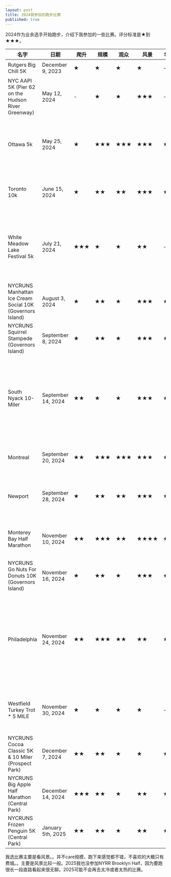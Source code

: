 ```yaml
---
layout: post
title: 2024我参加的跑步比赛
published: true
---
```


2024作为业余选手开始跑步，介绍下我参加的一些比赛。评分标准是★到★★★。

| 名字 | 日期 | 爬升 | 规模 | 观众 | 风景 | Swag | 天气 | Notes |
|-----------|------|------|----------|-------|----------|---------|------|---------|
| Rutgers Big Chill 5K | December 9, 2023 | ★ | ★ | ★ | ★ | - | ★★★ | 每人要捐一个玩具 |
| NYC AAPI 5K (Pier 62 on the Hudson River Greenway) | May 12, 2024 | - | ★ | ★ | ★★★ | - | ★★★ | 支持asian的迷你比赛，但是似乎没有中国人参加 |
| Ottawa 5k | May 25, 2024 | ★ | ★★★ | ★★★ | ★★★ | ★★ | ★★★ | 风景好，很多人参加，5k10k在周六傍晚，半马全马在周日，奖牌好看 |
| Toronto 10k | June 15, 2024 | ★ | ★★ | ★★ | ★★★ | ★★ | ★★★ | 湖边折返跑步风景好，去年第一场长距离，衣服不错 |
| White Meadow Lake Festival 5k | July 21, 2024 | ★★★ | ★ | ★ | ★★ | - | ★★★ | "Toughest" 5K in NJ，好多坡，见到了小镇热情的人们，很多人互相认识，衣服居然有很low的广告 |
| NYCRUNS Manhattan Ice Cream Social 10K (Governors Island) | August 3, 2024 | ★ | ★★ | ★ | ★★★ | ★ | ★★ | 太热了， Governors island 风景不错但无人观赛 |
| NYCRUNS Squirrel Stampede (Governors Island) | September 8, 2024 | ★ | ★★ | ★ | ★★★ | ★ | ★★★ | 还是Governors Island |
| South Nyack 10-Miler | September 14, 2024 | ★★ | ★ | ★ | ★★★ | ★ | ★★★ | 从镇上跑到河边，但是其实爬升不高，最后一小段抄了近路很尴尬，只好在终点前折返跑，非常少见的10Mile距离的比赛 |
| Montreal | September 20, 2024 | ★★ | ★★★ | ★★★ | ★★★ | ★ | ★★★ | 第一场半马，跑过f1赛道，不错的比赛 |
| Newport | September 28, 2024 | ★ | ★★ | ★★ | ★★★ | ★ | ★★★ | 家门口的半马，不热闹，可以从liberty state park看到曼哈顿 |
| Monterey Bay Half Marathon | November 10, 2024 | ★★ | ★★★ | ★★ | ★★★★ | ★★ | ★★★ | 最喜欢的一场，在太平洋边跑了PB，木质奖牌很好看 |
| NYCRUNS Go Nuts For Donuts 10K (Governors Island) | November 16, 2024 | ★ | ★★ | ★ | ★★★ | ★ | ★★★ | 还是Governors Island | 
| Philadelphia | November 24, 2024 | ★★ | ★★★ | ★★ | ★★ | ★★★ | ★ | 太冷了，风景一般，不想再去。其实2023也去了，不过跑的是8k，衣服质量一般但是每次都有love run的抽奖，能拿个杯子lol |
| Westfield Turkey Trot * 5 MILE | November 30, 2024 | ★ | ★ | ★ | ★ | - | ★ | 比较环保的比赛，给的是易拉罐的水，还有人执导垃圾分类 |
| NYCRUNS Cocoa Classic 5K & 10 Miler (Prospect Park) | December 7, 2024 | ★★ | ★★ | ★ | ★ | ★ | ★★★ | Prospect park有点无聊，不如central park |                             
| NYCRUNS Big Apple Half Marathon (Central Park) | December 14, 2024 | ★★★ | ★★ | ★ | ★★ | ★ | ★ | 太冷了，你喝过冻住的佳得乐吗？中央公园还是很棒的 |
| NYCRUNS Frozen Penguin 5K (Central Park) | January 5th, 2025 | ★★ | ★★ | ★ | ★★ | ★ | ★ | 同上，还好是5k |

我选比赛主要是看风景。。并不care规模，跑下来感觉都不错，不喜欢的大概只有费城。。主要是风景比较一般。2025我也没参加NYRR Brooklyn Half，因为要跑很长一段直路看起来很无聊。2025可能不会再去太冷或者太热的比赛。
